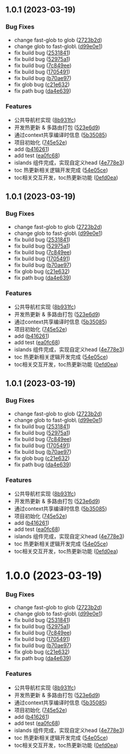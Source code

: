 ## 1.0.1 (2023-03-19)


### Bug Fixes

* change fast-glob to glob ([2723b2d](https://github.com/kakachake/sgg-vite/commit/2723b2dc1ee3b5021b4348ff0aed349527773529))
* change glob to fast-glob\ ([d99e0e1](https://github.com/kakachake/sgg-vite/commit/d99e0e1151aee3d018330bcf06e45a05d57e4b8e))
* fix build bug ([2531841](https://github.com/kakachake/sgg-vite/commit/25318419b52e1ce25f0a0dfc5cffe6c47f5fc0ef))
* fix build bug ([52975a1](https://github.com/kakachake/sgg-vite/commit/52975a11973ac32014e15e474caf5fb8582c0ba4))
* fix build bug ([7c849ee](https://github.com/kakachake/sgg-vite/commit/7c849ee101e781702ab8ba813e975e9b137d6092))
* fix build bug ([1705491](https://github.com/kakachake/sgg-vite/commit/17054915554a2d71d31c773cbb6ba7ab144caa51))
* fix build bug ([b70ae97](https://github.com/kakachake/sgg-vite/commit/b70ae971239896c4b51efa5645203462dac2bf87))
* fix glob bug ([c21e632](https://github.com/kakachake/sgg-vite/commit/c21e63230f61d89d8028e20b7a242c3b45e66d5f))
* fix path bug ([da4e639](https://github.com/kakachake/sgg-vite/commit/da4e639ac1e62adff970e5d53e7e92f8e0346b57))


### Features

* 公共导航栏实现 ([8b931fc](https://github.com/kakachake/sgg-vite/commit/8b931fc84bf0d4852dee7a9e7eb089a6306b4584))
* 开发热更新 & 多路由打包 ([523e6d9](https://github.com/kakachake/sgg-vite/commit/523e6d92e01bcbd6d930c3e59a3ff40961c2572c))
* 通过context共享编译时信息 ([5b35085](https://github.com/kakachake/sgg-vite/commit/5b350858978db115f1a2585ad112e87a618a63a4))
* 项目初始化 ([745e52e](https://github.com/kakachake/sgg-vite/commit/745e52e4ea3a50aca14ec0c6b21ab5bda4641978))
* add ([b416261](https://github.com/kakachake/sgg-vite/commit/b416261c37af3289bb2844e868232af90519f82c))
* add test ([ea0fc68](https://github.com/kakachake/sgg-vite/commit/ea0fc6825ff3294efa9b1df5aa5eb9ce5febe361))
* islands 组件完成，实现自定义head ([4e778e3](https://github.com/kakachake/sgg-vite/commit/4e778e382b4901963b7d82c6c10b19304259dabc))
* toc 热更新相关逻辑开发完成 ([54e05ce](https://github.com/kakachake/sgg-vite/commit/54e05ce51296ebd84957eaa19e0d1f1216797eef))
* toc相关交互开发，toc热更新功能 ([0efd0ea](https://github.com/kakachake/sgg-vite/commit/0efd0ea415495ab220f8d01e61414933d7d70f3d))



## 1.0.1 (2023-03-19)


### Bug Fixes

* change fast-glob to glob ([2723b2d](https://github.com/kakachake/sgg-vite/commit/2723b2dc1ee3b5021b4348ff0aed349527773529))
* change glob to fast-glob\ ([d99e0e1](https://github.com/kakachake/sgg-vite/commit/d99e0e1151aee3d018330bcf06e45a05d57e4b8e))
* fix build bug ([2531841](https://github.com/kakachake/sgg-vite/commit/25318419b52e1ce25f0a0dfc5cffe6c47f5fc0ef))
* fix build bug ([52975a1](https://github.com/kakachake/sgg-vite/commit/52975a11973ac32014e15e474caf5fb8582c0ba4))
* fix build bug ([7c849ee](https://github.com/kakachake/sgg-vite/commit/7c849ee101e781702ab8ba813e975e9b137d6092))
* fix build bug ([1705491](https://github.com/kakachake/sgg-vite/commit/17054915554a2d71d31c773cbb6ba7ab144caa51))
* fix build bug ([b70ae97](https://github.com/kakachake/sgg-vite/commit/b70ae971239896c4b51efa5645203462dac2bf87))
* fix glob bug ([c21e632](https://github.com/kakachake/sgg-vite/commit/c21e63230f61d89d8028e20b7a242c3b45e66d5f))
* fix path bug ([da4e639](https://github.com/kakachake/sgg-vite/commit/da4e639ac1e62adff970e5d53e7e92f8e0346b57))


### Features

* 公共导航栏实现 ([8b931fc](https://github.com/kakachake/sgg-vite/commit/8b931fc84bf0d4852dee7a9e7eb089a6306b4584))
* 开发热更新 & 多路由打包 ([523e6d9](https://github.com/kakachake/sgg-vite/commit/523e6d92e01bcbd6d930c3e59a3ff40961c2572c))
* 通过context共享编译时信息 ([5b35085](https://github.com/kakachake/sgg-vite/commit/5b350858978db115f1a2585ad112e87a618a63a4))
* 项目初始化 ([745e52e](https://github.com/kakachake/sgg-vite/commit/745e52e4ea3a50aca14ec0c6b21ab5bda4641978))
* add ([b416261](https://github.com/kakachake/sgg-vite/commit/b416261c37af3289bb2844e868232af90519f82c))
* add test ([ea0fc68](https://github.com/kakachake/sgg-vite/commit/ea0fc6825ff3294efa9b1df5aa5eb9ce5febe361))
* islands 组件完成，实现自定义head ([4e778e3](https://github.com/kakachake/sgg-vite/commit/4e778e382b4901963b7d82c6c10b19304259dabc))
* toc 热更新相关逻辑开发完成 ([54e05ce](https://github.com/kakachake/sgg-vite/commit/54e05ce51296ebd84957eaa19e0d1f1216797eef))
* toc相关交互开发，toc热更新功能 ([0efd0ea](https://github.com/kakachake/sgg-vite/commit/0efd0ea415495ab220f8d01e61414933d7d70f3d))



## 1.0.1 (2023-03-19)


### Bug Fixes

* change fast-glob to glob ([2723b2d](https://github.com/kakachake/sgg-vite/commit/2723b2dc1ee3b5021b4348ff0aed349527773529))
* change glob to fast-glob\ ([d99e0e1](https://github.com/kakachake/sgg-vite/commit/d99e0e1151aee3d018330bcf06e45a05d57e4b8e))
* fix build bug ([2531841](https://github.com/kakachake/sgg-vite/commit/25318419b52e1ce25f0a0dfc5cffe6c47f5fc0ef))
* fix build bug ([52975a1](https://github.com/kakachake/sgg-vite/commit/52975a11973ac32014e15e474caf5fb8582c0ba4))
* fix build bug ([7c849ee](https://github.com/kakachake/sgg-vite/commit/7c849ee101e781702ab8ba813e975e9b137d6092))
* fix build bug ([1705491](https://github.com/kakachake/sgg-vite/commit/17054915554a2d71d31c773cbb6ba7ab144caa51))
* fix build bug ([b70ae97](https://github.com/kakachake/sgg-vite/commit/b70ae971239896c4b51efa5645203462dac2bf87))
* fix glob bug ([c21e632](https://github.com/kakachake/sgg-vite/commit/c21e63230f61d89d8028e20b7a242c3b45e66d5f))
* fix path bug ([da4e639](https://github.com/kakachake/sgg-vite/commit/da4e639ac1e62adff970e5d53e7e92f8e0346b57))


### Features

* 公共导航栏实现 ([8b931fc](https://github.com/kakachake/sgg-vite/commit/8b931fc84bf0d4852dee7a9e7eb089a6306b4584))
* 开发热更新 & 多路由打包 ([523e6d9](https://github.com/kakachake/sgg-vite/commit/523e6d92e01bcbd6d930c3e59a3ff40961c2572c))
* 通过context共享编译时信息 ([5b35085](https://github.com/kakachake/sgg-vite/commit/5b350858978db115f1a2585ad112e87a618a63a4))
* 项目初始化 ([745e52e](https://github.com/kakachake/sgg-vite/commit/745e52e4ea3a50aca14ec0c6b21ab5bda4641978))
* add ([b416261](https://github.com/kakachake/sgg-vite/commit/b416261c37af3289bb2844e868232af90519f82c))
* add test ([ea0fc68](https://github.com/kakachake/sgg-vite/commit/ea0fc6825ff3294efa9b1df5aa5eb9ce5febe361))
* islands 组件完成，实现自定义head ([4e778e3](https://github.com/kakachake/sgg-vite/commit/4e778e382b4901963b7d82c6c10b19304259dabc))
* toc 热更新相关逻辑开发完成 ([54e05ce](https://github.com/kakachake/sgg-vite/commit/54e05ce51296ebd84957eaa19e0d1f1216797eef))
* toc相关交互开发，toc热更新功能 ([0efd0ea](https://github.com/kakachake/sgg-vite/commit/0efd0ea415495ab220f8d01e61414933d7d70f3d))



# 1.0.0 (2023-03-19)


### Bug Fixes

* change fast-glob to glob ([2723b2d](https://github.com/kakachake/sgg-vite/commit/2723b2dc1ee3b5021b4348ff0aed349527773529))
* change glob to fast-glob\ ([d99e0e1](https://github.com/kakachake/sgg-vite/commit/d99e0e1151aee3d018330bcf06e45a05d57e4b8e))
* fix build bug ([2531841](https://github.com/kakachake/sgg-vite/commit/25318419b52e1ce25f0a0dfc5cffe6c47f5fc0ef))
* fix build bug ([52975a1](https://github.com/kakachake/sgg-vite/commit/52975a11973ac32014e15e474caf5fb8582c0ba4))
* fix build bug ([7c849ee](https://github.com/kakachake/sgg-vite/commit/7c849ee101e781702ab8ba813e975e9b137d6092))
* fix build bug ([1705491](https://github.com/kakachake/sgg-vite/commit/17054915554a2d71d31c773cbb6ba7ab144caa51))
* fix build bug ([b70ae97](https://github.com/kakachake/sgg-vite/commit/b70ae971239896c4b51efa5645203462dac2bf87))
* fix glob bug ([c21e632](https://github.com/kakachake/sgg-vite/commit/c21e63230f61d89d8028e20b7a242c3b45e66d5f))
* fix path bug ([da4e639](https://github.com/kakachake/sgg-vite/commit/da4e639ac1e62adff970e5d53e7e92f8e0346b57))


### Features

* 公共导航栏实现 ([8b931fc](https://github.com/kakachake/sgg-vite/commit/8b931fc84bf0d4852dee7a9e7eb089a6306b4584))
* 开发热更新 & 多路由打包 ([523e6d9](https://github.com/kakachake/sgg-vite/commit/523e6d92e01bcbd6d930c3e59a3ff40961c2572c))
* 通过context共享编译时信息 ([5b35085](https://github.com/kakachake/sgg-vite/commit/5b350858978db115f1a2585ad112e87a618a63a4))
* 项目初始化 ([745e52e](https://github.com/kakachake/sgg-vite/commit/745e52e4ea3a50aca14ec0c6b21ab5bda4641978))
* add ([b416261](https://github.com/kakachake/sgg-vite/commit/b416261c37af3289bb2844e868232af90519f82c))
* add test ([ea0fc68](https://github.com/kakachake/sgg-vite/commit/ea0fc6825ff3294efa9b1df5aa5eb9ce5febe361))
* islands 组件完成，实现自定义head ([4e778e3](https://github.com/kakachake/sgg-vite/commit/4e778e382b4901963b7d82c6c10b19304259dabc))
* toc 热更新相关逻辑开发完成 ([54e05ce](https://github.com/kakachake/sgg-vite/commit/54e05ce51296ebd84957eaa19e0d1f1216797eef))
* toc相关交互开发，toc热更新功能 ([0efd0ea](https://github.com/kakachake/sgg-vite/commit/0efd0ea415495ab220f8d01e61414933d7d70f3d))



